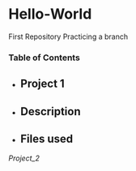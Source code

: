 # Hello-World
First Repository
Practicing a branch
### Table of Contents
- ## Project 1
- ## Description
- ## Files used

_Project_2_
